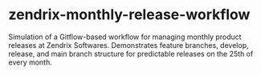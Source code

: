 # zendrix-monthly-release-workflow
Simulation of a Gitflow-based workflow for managing monthly product releases at Zendrix Softwares. Demonstrates feature branches, develop, release, and main branch structure for predictable releases on the 25th of every month.
